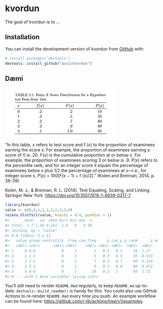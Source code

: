 
<!-- README.md is generated from README.Rmd. Please edit that file -->

# kvordun

<!-- badges: start -->
<!-- badges: end -->

The goal of kvordun is to …

## Installation

You can install the development version of kvordun from
[GitHub](https://github.com/) with:

``` r
# install.packages("devtools")
devtools::install_github("auv2/kvordun")
```

## Dæmi

![](img/kolen_brennan_bls40.png)

“In this table, x refers to test score and f (x) to the proportion of examinees earning the score x. For example, the proportion of examinees earning a score of 0 is .20. F(x) is the cumulative proportion at or below x. For example, the proportion of examinees scoring 3 or below is .9. P(x) refers to the percentile rank, and for an integer score it equals the percentage of examinees below x plus 1/2 the percentage of examinees at x—i.e., for integer score x, P(x) = 100[F(x − 1) + f (x)/2].” (Kolen and Brennan, 2014, p. 38-39)

Kolen, M. J., & Brennan, R. L. (2014). Test Equating, Scaling, and Linking. Springer New York. https://doi.org/10.1007/978-1-4939-0317-7
``` r
library(kvordun)
value <- c(0,0,1,1,1,2,2,3,3,4)
reikna_hlutfall(value, kvardi = 0:4, punktar = 1)
#>       mean   sd  skew kurt min max  n
#> total  1.7 1.34 0.241  1.6   0   4 10
#> Joining, by = "value"
#> # A tibble: 5 x 11
#>   value group centrality  Freq cum_freq     p cum_p p_rank      z maelitala
#>   <dbl> <chr>      <dbl> <dbl>    <dbl> <dbl> <dbl>  <dbl>  <dbl>     <dbl>
#> 1     0 0-0            0     2        2   0.2   0.2     10 -1.27          7
#> 2     1 1-1            0     3        5   0.3   0.5     35 -0.523        10
#> 3     2 2-2            0     2        7   0.2   0.7     60  0.224        12
#> 4     3 3-3            0     2        9   0.2   0.9     80  0.972        14
#> 5     4 4-4            0     1       10   0.1   1       95  1.72         19
#> # ... with 1 more variable: lysing <chr>
```

You’ll still need to render `README.Rmd` regularly, to keep `README.md`
up-to-date. `devtools::build_readme()` is handy for this. You could also
use GitHub Actions to re-render `README.Rmd` every time you push. An
example workflow can be found here:
<https://github.com/r-lib/actions/tree/v1/examples>.
